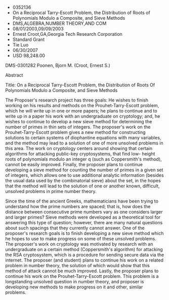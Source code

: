 
* 0352136
* On a Reciprocal Tarry-Escott Problem, the Distribution of Roots of Polynomials Modulo a Composite, and Sieve Methods
* DMS,ALGEBRA,NUMBER THEORY,AND COM
* 08/01/2003,09/09/2003
* Ernest Croot,GA,Georgia Tech Research Corporation
* Standard Grant
* Tie Luo
* 06/30/2007
* USD 98,248.00

DMS-0301282 Poonen, Bjorn M. (Croot, Ernest S.)

Abstract

Title: On a Reciprocal Tarry-Escott Problem, the Distribution of Roots Of
Polynomials Modulo a Composite, and Sieve Methods

The Proposer's research project has three goals: He wishes to finish working on
his results and methods on the Prouhet-Tarry-Escott problem, which he will write
up in one or more papers; he plans to continue and to write up in a paper his
work with an undergraduate on cryptology; and, he wishes to continue to develop
a new sieve method for determining the number of primes in thin sets of
integers. The proposer's work on the Prouhet-Tarry-Escott problem gives a new
method for constructing solutions to certain systems of diophantine equations
with many variables, and the method may lead to a solution of one of more
unsolved problems in this area. The work on cryptology centers around showing
that certain algorithms for attacking public-key cryptosystems, that find low-
height roots of polynomials modulo an integer q (such as Coppersmith's method),
cannot be easily improved. Finally, the proposer plans to continue developing a
sieve method for counting the number of primes in a given set of integers, which
allows one to use additional analytic information (besides the usual data used
by the combinatorial sieve) about the set, in the hopes that the method will
lead to the solution of one or another known, difficult, unsolved problems in
prime number theory.

Since the time of the ancient Greeks, mathematicians have been trying to
understand how the prime numbers are spaced; that is, how does the distance
between consecutive prime numbers vary as one considers larger and larger
primes? Sieve methods were developed as a theoretical tool for answering this
type of question; however, there are many natural questions about such spacings
that they currently cannot answer. One of the proposer's research goals is to
finish developing a new sieve method which he hopes to use to make progress on
some of these unsolved problems. The proposer's work on cryptology was motivated
by research with an undergraduate on a certain method (Coppersmith's algorithm)
for attacking the RSA cryptosystem, which is a procedure for sending secure data
via the internet. The proposer (and student) plans to continue his work on a
related problem in number theory, the solution of which would show that this
method of attack cannot be much improved. Lastly, the proposer plans to continue
his work on the Prouhet-Tarry-Escott problem. This problem is a longstanding
unsolved question in number theory, and proposer is developing new methods to
make progress on it and other, similar problems.
